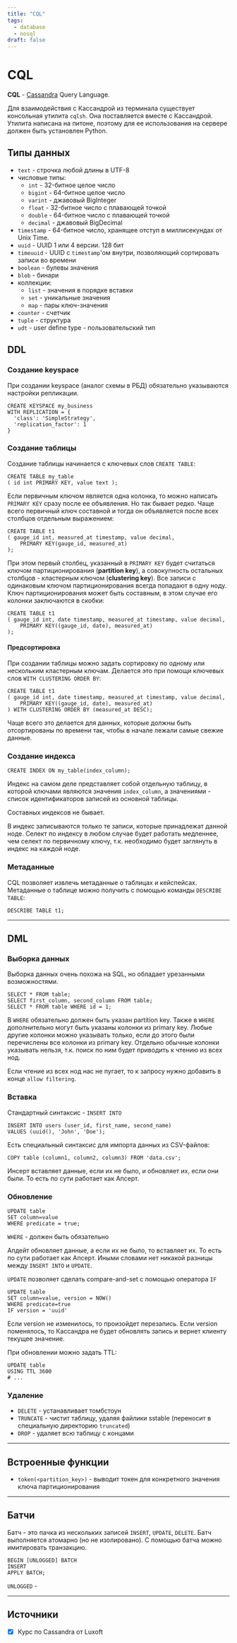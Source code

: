 ```yaml
---
title: "CQL"
tags:
  - database
  - nosql
draft: false
---
```


# CQL

**CQL** - [Cassandra](cassandra.md) Query Language.

Для взаимодействия с Кассандрой из терминала существует консольная утилита `cqlsh`. 
Она поставляется вместе с Кассандрой.
Утилита написана на питоне, поэтому для ее использования на сервере должен быть установлен Python.


## Типы данных
- `text` - строчка любой длины в UTF-8
- числовые типы:
  - `int` - 32-битное целое число
  - `bigint` - 64-битное целое число
  - `varint` - джавовый BigInteger
  - `float` - 32-битное число с плавающей точкой
  - `double` - 64-битное число с плавающей точкой
  - `decimal` - джавовый BigDecimal
- `timestamp` - 64-битное число, хранящее отступ в миллисекундах от Unix Time.
- `uuid` - UUID 1 или 4 версии. 128 бит
- `timeuuid` - UUID с `timestamp`'ом внутри, позволяющий сортировать записи во времени
- `boolean` - булевы значения
- `blob` - бинари
- коллекции:
  - `list` - значения в порядке вставки
  - `set` - уникальные значения
  - `map` - пары ключ-значения
- `counter` - счетчик
- `tuple` - структура
- `udt` - user define type - пользовательский тип


## DDL
### Создание keyspace
При создании keyspace (аналог схемы в РБД) обязательно указываются настройки репликации.
```cql
CREATE KEYSPACE my_business
WITH REPLICATION = {
  'class': 'SimpleStrategy',
  'replication_factor': 1
}
```

### Создание таблицы
Создание таблицы начинается с ключевых слов `CREATE TABLE`:
```cql
CREATE TABLE my_table
( id int PRIMARY KEY, value text );
```

Если первичным ключом является одна колонка, то можно написать `PRIMARY KEY` сразу после ее объявления.
Но так бывает редко.
Чаще всего первичный ключ составной и тогда он объявляется после всех столбцов отдельным выражением:
```cql
CREATE TABLE t1
( gauge_id int, measured_at timestamp, value decimal, 
    PRIMARY KEY(gauge_id, measured_at)
);
```

При этом первый столбец, указанный в `PRIMARY KEY` будет считаться ключом партиционирования (**partition key**), а совокупность остальных столбцов - кластерным ключом (**clustering key**).
Все записи с одинаковым ключом партиционирования всегда попадают в одну ноду.
Ключ партиционирования может быть составным, в этом случае его колонки заключаются в скобки:
```cql
CREATE TABLE t1
( gauge_id int, date timestamp, measured_at timestamp, value decimal, 
    PRIMARY KEY((gauge_id, date), measured_at)
);
```

#### Предсортировка
При создании таблицы можно задать сортировку по одному или нескольким кластерным ключам.
Делается это при помощи ключевых слов `WITH CLUSTERING ORDER BY`:
```cql
CREATE TABLE t1
( gauge_id int, date timestamp, measured_at timestamp, value decimal, 
    PRIMARY KEY((gauge_id, date), measured_at)
) WITH CLUSTERING ORDER BY (measured_at DESC);
```

Чаще всего это делается для данных, которые должны быть отсортированы по времени так, чтобы в начале лежали самые свежие данные.


### Создание индекса
```cql
CREATE INDEX ON my_table(index_column);
```
Индекс на самом деле представляет собой отдельную таблицу, в которой ключами являются значения `index_column`, а значениями - список идентификаторов записей из основной таблицы.

Составных индексов не бывает.

В индекс записываются только те записи, которые принадлежат данной ноде.
Селект по индексу в любом случае будет работать медленнее, чем селект по первичному ключу, т.к. необходимо будет заглянуть в индекс на каждой ноде.


### Метаданные
CQL позволяет извлечь метаданные о таблицах и кейспейсах.
Метаданные о таблице можно получить с помощью команды `DESCRIBE TABLE`:
```cql
DESCRIBE TABLE t1;
```


---
## DML
### Выборка данных
Выборка данных очень похожа на SQL, но обладает урезанными возможностями.
```cql
SELECT * FROM table;
SELECT first_column, second_column FROM table;
SELECT * FROM table WHERE id = 1;
```

В `WHERE` обязательно должен быть указан partition key.
Также в `WHERE` дополнительно могут быть указаны колонки из primary key.
Любые другие колонки можно указывать только, если до этого были перечислены все колонки из primary key.
Отдельно обычные колонки указывать нельзя, т.к. поиск по ним будет приводить к чтению из всех нод.

Если чтение из всех нод нас не пугает, то к запросу нужно добавить в конце `allow filtering`.


### Вставка
Стандартный синтаксис - `INSERT INTO`
```cql
INSERT INTO users (user_id, first_name, second_name)
VALUES (uuid(), 'John', 'Doe');
```

Есть специальный синтаксис для импорта данных из CSV-файлов:
```cql
COPY table (column1, column2, column3) FROM 'data.csv';
```

Инсерт вставляет данные, если их не было, и обновляет их, если они были.
То есть по сути работает как Апсерт.


### Обновление
```cql
UPDATE table
SET column=value
WHERE predicate = true;
```
`WHERE` - должен быть обязательно

Апдейт обновляет данные, а если их не было, то вставляет их.
То есть по сути работает как Апсерт.
Иными словами нет никакой разницы между `INSERT INTO` и `UPDATE`.

`UPDATE` позволяет сделать compare-and-set с помощью оператора `IF`
```cql
UPDATE table
SET column=value, version = NOW()
WHERE predicate=true
IF version = 'uuid'
```
Если version не изменилось, то произойдет перезапись.
Если version поменялось, то Кассандра не будет обновлять запись и вернет клиенту текущее значение.

При обновлении можно задать TTL:
```cql
UPDATE table
USING TTL 3600 
# ...
```

### Удаление

- `DELETE` - устанавливает томбстоун
- `TRUNCATE` - чистит таблицу, удаляя файлики sstable (переносит в специальную директорию `truncated`)
- `DROP` - удаляет всю таблицу с концами


---
## Встроенные функции
- `token(<partition_key>)` - выводит токен для конкретного значения ключа партиционирования


---
## Батчи
Батч - это пачка из нескольких записей `INSERT`, `UPDATE`, `DELETE`.
Батч выполняется атомарно (но не изолировано).
С помощью батча можно имитировать транзакцию.
```cql
BEGIN [UNLOGGED] BATCH
INSERT
APPLY BATCH;
```

`UNLOGGED` - 


---
## Источники

- [X] Курс по Cassandra от Luxoft